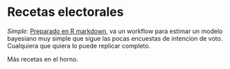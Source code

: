 # Recetas electorales

*Simple*: [Preparado en R markdown](https://nelsonamayad.github.io/receta), va un workflow para estimar un modelo bayesiano muy simple que sigue las pocas encuestas de intencion de voto. Cualquiera que quiera lo puede replicar completo.

Más recetas en el horno.
